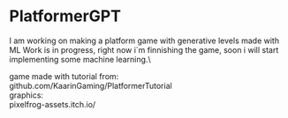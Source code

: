 # PlatformerGPT

I am working on making a platform game with generative levels made with ML
Work is in progress, right now i`m finnishing the game, soon i will start implementing some machine learning.\

game made with tutorial from:\
  github.com/KaarinGaming/PlatformerTutorial\
graphics:\
  pixelfrog-assets.itch.io/
